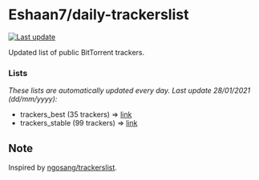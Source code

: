 
# Eshaan7/daily-trackerslist 

[![Last update](https://img.shields.io/badge/Last%20update-28/01/2021-blue.svg)](#)

Updated list of public BitTorrent trackers.

### Lists
*These lists are automatically updated every day. Last update 28/01/2021 (_dd/mm/yyyy_):*

* trackers_best (35 trackers) => [link](https://raw.githubusercontent.com/eshaan7/daily-trackerslist/master/trackers_best.txt)
* trackers_stable (99 trackers) => [link](https://raw.githubusercontent.com/eshaan7/daily-trackerslist/master/trackers_stable.txt)

## Note

Inspired by [ngosang/trackerslist](https://github.com/ngosang/trackerslist).
